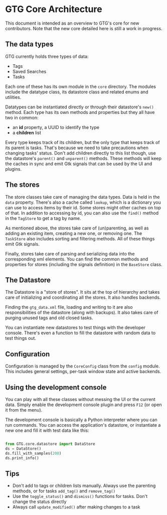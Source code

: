 # GTG Core Architecture

This document is intended as an overview to GTG's core for new contributors.
Note that the new core detailed here is still a work in progress.


## The data types

GTG currently holds three types of data:

- Tags
- Saved Searches
- Tasks

Each one of these has its own module in the `core` directory. The modules
include the datatype class, its datastore class and related enums and utilities.

Datatypes can be instantiated directly or through their datastore's `new()` method.
Each type has its own methods and properties but they all have two in common:

- an **id** property, a UUID to identify the type
- a **children** list

Every type keeps track of its children, but the only type that keeps
track of its parent is tasks. That's because we need to take precautions
when changing tasks' status.
Don't add children directly to this list though, use the datastore's
`parent()` and `unparent()` methods. These methods will keep the caches in sync
and emit Gtk signals that can be used by the UI and plugins.


## The stores

The store classes take care of managing the data types. Data is held in the 
`data` property. There's also a cache called `lookup`, which is a dictionary
you can use to access items by their id. Some stores might other caches on top
of that. In addition to accessing by id, you can also use the `find()` method in the
`TagStore` to get a tag by name. 

As mentioned above, the stores take care of (un)parenting, as well as adding an
existing item, creating a new one, or removing one. The `TaskStore` also
includes sorting and filtering methods. All of these things emit Gtk signals.

Finally, stores take care of parsing and serializing data into the
corresponding xml elements. You can find the common methods and properties for
stores (including the signals definition) in the `BaseStore` class.


## The Datastore

The Datastore is a "store of stores". It sits at the top of hierarchy and takes
care of initializing and coordinating all the stores. It also handles backends.

Finding the `gtg_data.xml` file, loading and writing to it are also
responsibilities of the datastore (along with backups). It also takes care of
purging unused tags and old closed tasks.

You can instantiate new datastores to test things with the developer console.
There's even a function to fill the datastore with random data to test things
out.


## Configuration

Configuration is managed by the `CoreConfig` class from the `config` module.
This includes general settings, per-task window state and active backends.


## Using the development console

You can play with all these classes without messing the UI or the current data.
Simply enable the development console plugin and press `F12` (or open it from the menu).

The development console is basically a Python interpreter where you can run
commands. You can access the application's datastore, or instantiate a new one
and fill it with test data like this:


```python

from GTG.core.datastore import DataStore
ds = DataStore()
ds.fill_with_samples(200)
ds.print_info()
```

## Tips

- Don't add to tags or children lists manually. Always use the parenting
  methods, or for tasks `add_tag()` and `remove_tag()`
- Use the `toggle_status()` and `dismiss()` functions for tasks. Don't change
  the status directly
- Always call `update_modified()` after making changes to a task
